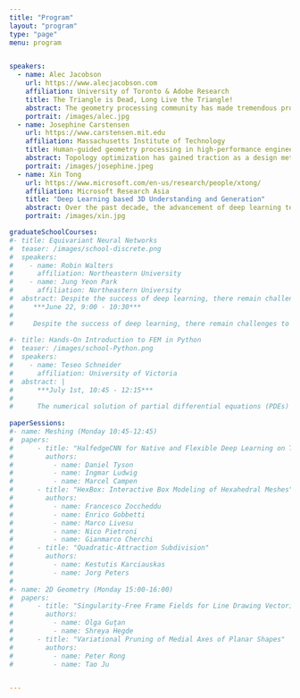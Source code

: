 ```yaml
---
title: "Program"
layout: "program"
type: "page"
menu: program


speakers: 
  - name: Alec Jacobson
    url: https://www.alecjacobson.com
    affiliation: University of Toronto & Adobe Research
    title: The Triangle is Dead, Long Live the Triangle!
    abstract: The geometry processing community has made tremendous progress working with discrete surfaces represented as explicit meshes of triangles. However, recent advances in computer vision and machine learning have demonstrated the power & seeming superiority of unstructured implicit representations. In this talk, I will present thoughts on how our research has been too attached to the triangle, how we can benefit from embracing alternative representations, and why ultimately triangle meshes still have an important role.
    portrait: /images/alec.jpg
  - name: Josephine Carstensen
    url: https://www.carstensen.mit.edu
    affiliation: Massachusetts Institute of Technology 
    title: Human-guided geometry processing in high-performance engineering design
    abstract: Topology optimization has gained traction as a design method for high-performing engineering components and structures. It is a computational approach that generates efficient material layouts, tailored to a user’s specific design requirements. To take full advantage of its exploratory power, topology optimization leaves the user as a passive observer who initiates the design process and assesses the quality of the design upon completion.  The resulting engineering designs are typically high-performing and have high levels of geometric complexity. However, ensuring the physical performance is adequately predicted by a fully automated design approach requires the inclusion of all relevant operating conditions, mechanical behaviors, and fabrication constraints. This requirement limits the widespread use of topology optimization. This talk will focus on recent contributions that address this barrier by introducing human-guided geometry processing as designs are generated. The human experience is actively leveraged to interactively alter local geometric feature size requirements or to encourage similarity to drawn sketches. Integrating human-guided geometry processing is shown to improve known and complex performance considerations related to both mechanical behavior and manufacturability of the designs.
    portrait: /images/josephine.jpeg
  - name: Xin Tong
    url: https://www.microsoft.com/en-us/research/people/xtong/
    affiliation: Microsoft Research Asia
    title: "Deep Learning based 3D Understanding and Generation"
    abstract: Over the past decade, the advancement of deep learning techniques has profoundly transformed the fields of computer vision and natural language processing. However, the distinct characteristics of 3D geometric data present obstacles to the application of deep learning in 3D understanding and generation tasks. In this talk, I will first explore the technical challenges encountered in 3D deep learning. Subsequently, I will present our research work aimed at addressing these challenges in deep learning based 3D understanding and generation. Finally, I will discuss the prospects, highlighting the potential opportunities and challenges in the field of 3D deep learning.
    portrait: /images/xin.jpg   

graduateSchoolCourses:
#- title: Equivariant Neural Networks
#  teaser: /images/school-discrete.png
#  speakers:
#    - name: Robin Walters 
#      affiliation: Northeastern University
#    - name: Jung Yeon Park
#      affiliation: Northeastern University
#  abstract: Despite the success of deep learning, there remain challenges to progress. Deep models require vast datasets to train, can fail to generalize under surprisingly small changes in domain, and lack guarantees on performance. Incorporating symmetry constraints into neural networks has resulted in models called equivariant neural networks (ENNs) which have helped address these challenges. I will discuss several applications, such as radar signal processing, computer vision, and robot manipulation.
#     ***June 22, 9:00 - 10:30***
#     
#     Despite the success of deep learning, there remain challenges to progress. Deep models require vast datasets to train, can fail to generalize under surprisingly small changes in domain, and lack guarantees on performance. Incorporating symmetry constraints into neural networks has resulted in models called equivariant neural networks (ENNs) which have helped address these challenges. I will discuss several applications, such as radar signal processing, computer vision, and robot manipulation.  
      
#- title: Hands-On Introduction to FEM in Python
#  teaser: /images/school-Python.png
#  speakers:
#    - name: Teseo Schneider
#      affiliation: University of Victoria
#  abstract: |
#      ***July 1st, 10:45 - 12:15***
#      
#      The numerical solution of partial differential equations (PDEs) is ubiquitous in computer graphics and engineering applications, ranging from the computation of UV maps and skinning weights to the simulation of elastic deformations, fluids, and light scattering. The finite element method (FEM) is the most commonly used discretization of PDEs due to its generality and rich selection of off-the-shelf commercial implementations. In this course, we will implement a FE solver in 1D for the Laplace equation from scratch using only Numpy. We will briefly derive the necessary theory and quickly move into live coding the solver. At the end of the course, you will have a basic applied understanding of how the FEM works and how to extend the current code to higher dimensions and more complicated physics. 
                
paperSessions: 
#- name: Meshing (Monday 10:45-12:45)
#  papers:
#      - title: "HalfedgeCNN for Native and Flexible Deep Learning on Triangle Meshes"
#        authors:
#          - name: Daniel Tyson
#          - name: Ingmar Ludwig        
#          - name: Marcel Campen
#      - title: "HexBox: Interactive Box Modeling of Hexahedral Meshes"
#        authors:
#          - name: Francesco Zoccheddu          
#          - name: Enrico Gobbetti
#          - name: Marco Livesu
#          - name: Nico Pietroni
#          - name: Gianmarco Cherchi                    
#      - title: "Quadratic-Attraction Subdivision"
#        authors:
#          - name: Kestutis Karciauskas
#          - name: Jorg Peters          
#
#- name: 2D Geometry (Monday 15:00-16:00)  
#  papers:
#      - title: "Singularity-Free Frame Fields for Line Drawing Vectorization"      
#        authors:
#          - name: Olga Guțan        
#          - name: Shreya Hegde         
#      - title: "Variational Pruning of Medial Axes of Planar Shapes"   
#        authors:
#          - name: Peter Rong           
#          - name: Tao Ju


---  
```



<!-- 

Toponet?


paper1055	Partial Matching of Nonrigid Shapes by Learning Piecewise Smooth Functions		Ron Kimmel                             David Bensaid                             Noam Rotstein                             Nelson Goldenstein


          

The complete program schedule can be downloaded [here.](/images/SGP_2022_Program.pdf) (The file with timestamp 2022-06-20 09:00:00 is the current one)

paperUSB: https://cloud.fraunhofer.at/s/sY2mezd4NgRRoPM/download/USB-SGP2021.zip
paperURL: https://diglib.eg.org/handle/10.2312/2633079     

        affiliation: Università degli Studi di Cagliari   
      - name: Marco Livesu
        affiliation: IMATI
        

    teaser: /images/default_thumbnail.jpg

    abstract: Hexahedral meshes are a prominent volumetric mesh representation. They are largely used as computational domains for the resolution of partial differential equations for physically based simulation, making them a core ingredient of many software tools used by the automobile, naval, aerospace, medical, and geological industries, as well as for many applications in Computer Graphics and Animation. In academic research and industry, the algorithmic generation and processing of hexahedral meshes have been studied for more than 30 years now. In this course, we will introduce the topic of hexahedral meshes and focus on the most relevant techniques for hexahedral mesh generation in Computer Graphics. For each technique, we will highlight capabilities and limitations, also pointing out the associated unsolved challenges. The required background, pertaining to geometrical as well as combinatorial aspects, will be introduced along the way.
    
    
    
    
paperSessions: 
 - name: MODELING & MAPPING
    chair: ...
    teaser: /images/default_thumbnail.jpg
    papers:
      - title: "Harmonic Shape Interpolation on Multiply-connected Domains"
        authors:
          - name: Dongbo Shi
          - name: Renjie Chen
      - title: "Localized Shape Modelling with Global Coherence: An Inverse Spectral Approach"
        authors: 
          - name: Marco Pegoraro
          - name: Simone Melzi
          - name: Umberto Castellani, Riccardo Marin, Emanuele Rodola
          - name: Umberto Castellani
          - name: Riccardo Marin
          - name: Emanuele Rodola
      - title: "Non-Isometric Shape Matching via Functional Maps on Landmark-Adapted Bases (CGF)"
        authors: 
          - name: Mikhail Panine
          - name: Maxime Kirgo
          - name: Maks Ovsjanikov
          
  - name: CURVES & FEATURES
    chair: ...
    teaser: /images/default_thumbnail.jpg
    papers:
      - title: "Smooth Interpolating Curves with Local Control and Monotone Alternating Curvature"
        authors:
          - name: Alexandre Binninger
          - name: Olga Sorkine-Hornung
      - title: "b/Surf: Interactive Bézier Splines on Surface Meshes (TVCG)"
        authors:
          - name: Claudio Mancinelli
          - name: Giacomo Nazzaro   
          - name: Fabio Pellacini    
          - name: Enrico Puppo     
      - title: "SGLBP: Subgraph-based Local Binary Patterns for Feature Extraction on Point Clouds (CGF)"
        authors:
          - name: Bao Guo
          - name: Yuhe Zhang     
          - name: Jian Gao,  
          - name: Chunhui Li
          - name: Yao Hu   
 
  - name: LEARNING & CREATING
    chair: ...
    teaser: /images/default_thumbnail.jpg
    papers:
      - title: "PriFit: Learning to Fit Primitives Improves Few Shot Point Cloud Segmentation"
        authors:
          - name: Gopal Sharma
          - name: Bidya Dash
          - name: Aruni RoyChowdhury
          - name: Matheus Gadelha
          - name: Marios Loizou
          - name: Liangliang Cao
          - name: Rui Wang
          - name: Erik G. Learned-Miller
          - name: Subhransu Maji
          - name: Evangelos Kalogerakis
      - title: "SDF-StyleGAN: Implicit SDF-Based StyleGAN for 3D Shape Generation"
        authors:
          - name: Xinyang Zheng
          - name: Yang Liu
          - name: Pengshuai Wang
          - name: Tong Xin
      - title: "MendNet: Restoration of Fractured Shapes Using Learned Occupancy Functions"
        authors:
          - name: Nikolas Lamb
          - name: Sean Banerjee
          - name: Natasha Banerjee

  - name: MESHES & PARTITIONS
    chair: ...
    teaser: /images/default_thumbnail.jpg
    papers:
      - title: "Precise High-order Meshing of 2D Domains with Rational Bézier Curves"
        authors:
          - name: Jinlin Yang
          - name: Shibo Liu
          - name: Shuangming Chai
          - name: Ligang Liu
          - name: Xiao-Ming Fu
      - title: "Rational Bézier Guarding"
        authors:
          - name: Payam Khanteimouri
          - name: Manish Mandad
          - name: Marcel Campen
      - title: "Simplification of 2D Polygonal Partitions via Point-line Projective Duality, and Application to Urban Reconstruction (CGF)"
        authors:
          - name: Julien Vuillamy
          - name: Andre Lieutier    
          - name: Florent Lafarge   
          - name: Pierre Alliez
         
  - name: TOOLS & DATA
    chair: ...
    teaser: /images/default_thumbnail.jpg
    papers:
      - title: "Deterministic Linear Time for Maximal Poisson-Disk Sampling using Chocks without Rejection or Approximation"
        authors:
          - name: Scott Mitchell 
      - title: "TinyAD: Automatic Differentiation in Geometry Processing Made Simple"
        authors:
          - name: Patrick Schmidt
          - name: Janis Born
          - name: David Bommes 
          - name: Marcel Campen  
          - name: Leif Kobbelt
      - title: "Hex Me If You Can"
        authors:
          - name: Pierre-Alexandre Beaufort
          - name: Maxence Reberol
          - name: Denis Kalmykov
          - name: Heng Liu
          - name: Franck Ledoux
          - name: David Bommes 

  - name: TILING & NESTING
    chair: ...
    teaser: /images/default_thumbnail.jpg
    papers:
      - title: "Constructing L∞ Voronoi Diagrams in 2D and 3D"
        authors:
          - name: Dennis Bukenberger
          - name: Kevin Buchin
          - name: Mario Botsch
      - title: "Fabricable Multi-Scale Wang Tiles"
        authors:
          - name: Xiaokang Liu
          - name: Chenran Li
          - name: Lin Lu
          - name: Oliver Deussen
          - name: Changhe Tu 
      - title: "Topological Simplification of Nested Shapes"
        authors:
          - name: Dan Zeng
          - name: Erin Chambers 
          - name: David Letscher
          - name: Tao Ju
          
          
-->
